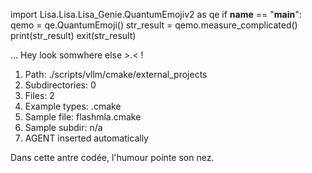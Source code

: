 
import Lisa.Lisa.Lisa_Genie.QuantumEmojiv2 as qe
if __name__ == "__main__":
  qemo = qe.QuantumEmoji()
  str_result = qemo.measure_complicated()
  print(str_result)
  exit(str_result)

... Hey look somwhere else >.< !

1. Path: ./scripts/vllm/cmake/external_projects
2. Subdirectories: 0
3. Files: 2
4. Example types: .cmake
5. Sample file: flashmla.cmake
6. Sample subdir: n/a
7. AGENT inserted automatically

Dans cette antre codée, l'humour pointe son nez.
